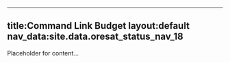 

---

title:Command Link Budget
layout:default
nav_data:site.data.oresat_status_nav_18
---


Placeholder for content...
